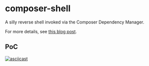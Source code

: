 # composer-shell
A silly reverse shell invoked via the Composer Dependency Manager.

For more details, see [this blog post](https://leonjza.github.io/blog/2015/09/30/a-totally-unnecessary-composer-shell/).

## PoC

[![asciicast](https://asciinema.org/a/b64qlhadvl7zn1912ihwi09wt.png)](https://asciinema.org/a/b64qlhadvl7zn1912ihwi09wt)
